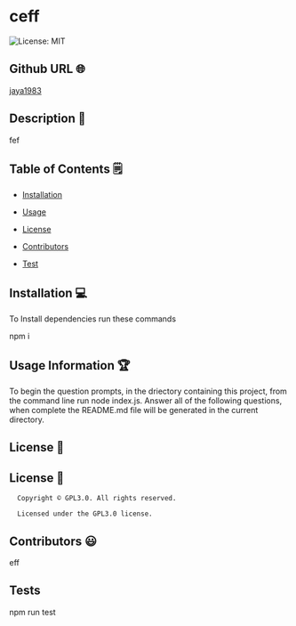 # ceff
  ![License: MIT](https://img.shields.io/badge/license-GPL3.0-yellowgreen.svg)

  ## Github URL 🌐
[jaya1983](https://github.com/jaya1983/)
## Description 📝
fef
  
## Table of Contents 🗒
* [Installation](#installation)
* [Usage](#usage)

* [License](#license)

* [Contributors](#contributors)
* [Test](#test)

## Installation  💻
To Install dependencies run these commands 

npm i

## Usage Information 🏆
To begin the question prompts, in the driectory containing this project, from the command line run node index.js.
 Answer all of the following questions, when complete the README.md file will be generated in the current directory.


## License 📛
## License 📛
      Copyright © GPL3.0. All rights reserved. 
      
      Licensed under the GPL3.0 license.

## Contributors  😃
eff


## Tests
npm run test
